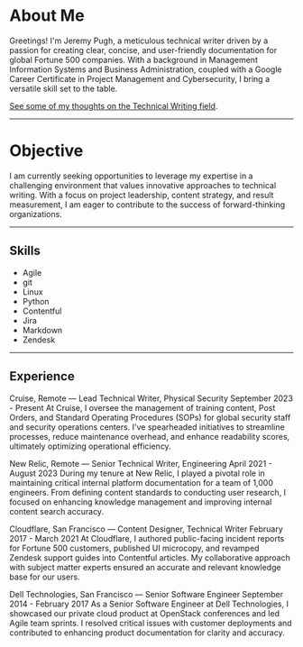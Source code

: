 # About Me

Greetings! I'm Jeremy Pugh, a meticulous technical writer driven by a passion for creating clear, concise, and user-friendly documentation for global Fortune 500 companies. With a background in Management Information Systems and Business Administration, coupled with a Google Career Certificate in Project Management and Cybersecurity, I bring a versatile skill set to the table.

[See some of my thoughts on the Technical Writing field](https://stumblefiend.github.io/jeremy.pugh/blog.md).

---

# Objective

I am currently seeking opportunities to leverage my expertise in a challenging environment that values innovative approaches to technical writing. With a focus on project leadership, content strategy, and result measurement, I am eager to contribute to the success of forward-thinking organizations.

---

## Skills

- Agile
- git
- Linux
- Python
- Contentful
- Jira
- Markdown
- Zendesk

---

## Experience

Cruise, Remote — Lead Technical Writer, Physical Security
September 2023 - Present
At Cruise, I oversee the management of training content, Post Orders, and Standard Operating Procedures (SOPs) for global security staff and security operations centers. I've spearheaded initiatives to streamline processes, reduce maintenance overhead, and enhance readability scores, ultimately optimizing operational efficiency.

New Relic, Remote — Senior Technical Writer, Engineering
April 2021 - August 2023
During my tenure at New Relic, I played a pivotal role in maintaining critical internal platform documentation for a team of 1,000 engineers. From defining content standards to conducting user research, I focused on enhancing knowledge management and improving internal content search accuracy.

Cloudflare, San Francisco — Content Designer, Technical Writer
February 2017 - March 2021
At Cloudflare, I authored public-facing incident reports for Fortune 500 customers, published UI microcopy, and revamped Zendesk support guides into Contentful articles. My collaborative approach with subject matter experts ensured an accurate and relevant knowledge base for our users.

Dell Technologies, San Francisco — Senior Software Engineer
September 2014 - February 2017
As a Senior Software Engineer at Dell Technologies, I showcased our private cloud product at OpenStack conferences and led Agile team sprints. I resolved critical issues with customer deployments and contributed to enhancing product documentation for clarity and accuracy.
